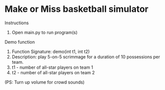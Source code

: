 # Make or Miss basketball simulator

Instructions
1. Open main.py to run program(s)


Demo function
1. Function Signature: demo(int t1, int t2) 
2. Description: play 5-on-5 scrimmage for a duration of 10 possessions per team.
3. t1 - number of all-star players on team 1
4. t2 - number of all-star players on team 2

(PS: Turn up volume for crowd sounds)
